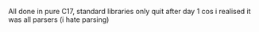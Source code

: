 All done in pure C17, standard libraries only
quit after day 1 cos i realised it was all parsers (i hate parsing)
